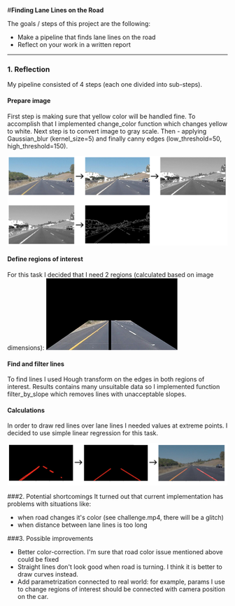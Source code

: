 #**Finding Lane Lines on the Road**

The goals / steps of this project are the following:
* Make a pipeline that finds lane lines on the road
* Reflect on your work in a written report

---

### 1. Reflection

My pipeline consisted of 4 steps (each one divided into sub-steps).

#### Prepare image
First step is making sure that yellow color will be handled fine. To accomplish that I implemented change_color function which changes yellow to white. Next step is to convert image to gray scale. Then - applying Gaussian_blur (kernel_size=5) and finally canny edges (low_threshold=50, high_threshold=150).

![Prepare image](/files/pipeline_1.png)

#### Define regions of interest
For this task I decided that I need 2 regions (calculated based on image dimensions):
![Prepare image](/files/regions_of_interest.png)

#### Find and filter lines
To find lines I used Hough transform on the edges in both regions of interest.
Results contains many unsuitable data so I implemented function filter_by_slope which removes lines with unacceptable slopes.

#### Calculations
In order to draw red lines over lane lines I needed values at extreme points.
I decided to use simple linear regression for this task.

![Calculations and drawing lines](/files/pipeline_2.png)



###2. Potential shortcomings
It turned out that current implementation has problems with situations like:
* when road changes it's color (see challenge.mp4, there will be a glitch)
* when distance between lane lines is too long


###3. Possible improvements
* Better color-correction. I'm sure that road color issue mentioned above could be fixed
* Straight lines don't look good when road is turning. I think it is better to draw curves instead.
* Add parametrization connected to real world: for example, params I use to change regions of interest should be connected with camera position on the car.
